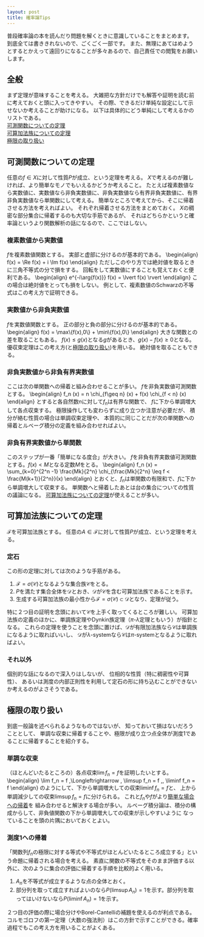 ```yaml
---
layout: post
title: 確率論Tips
---
```



<script async src="https://cdnjs.cloudflare.com/ajax/libs/mathjax/2.7.0/MathJax.js?config=TeX-AMS_CHTML"></script>
<script type="text/x-mathjax-config">
 MathJax.Hub.Config({
 tex2jax: {
 inlineMath: [['$','$'],["\\\(","\\\)"]],
 displayMath: [ ['$$','$$'], ["\\\[","\\\]"] ]
 }
 });
</script>

普段確率論の本を読んだり問題を解くときに意識していることをまとめます。
到底全ては書ききれないので、ごくごく一部です。
また、無理にあてはめようとするとかえって遠回りになることが多々あるので、自己責任での閲覧をお願いします。

## 全般

まず定理が意味することを考える。
大雑把な方針だけでも解答や証明を読む前に考えておくと頭に入ってきやすい。
その際、できるだけ単純な設定にして示せないか考えることが助けになる。
以下は具体的にどう単純にして考えるかのリストである。<br>
[可測関数についての定理](#可測関数についての定理)<br>
[可算加法族についての定理](#可算加法族についての定理)<br>
[極限の取り扱い](#極限の取り扱い)<br>

## 可測関数についての定理
任意の$f \in X$に対して性質$P$が成立、という定理を考える。
$X$で考えるのが難しければ、より簡単なモノでもいえるかどうか考えること。
たとえば複素数値なら実数値に、実数値なら非負実数値に、非負実数値なら有界非負実数値に、有界非負実数値なら単関数にして考える。
簡単なところで考えてから、そこに帰着させる方法を考えればよい。
それぞれ帰着させる方法をまとめておく。
$X$の稠密な部分集合に帰着するのも大切な手筋であるが、
それはどちらかというと確率論というより関数解析の話になるので、ここではしない。

### 複素数値から実数値
$f$を複素数値関数とする。
実部と虚部に分けるのが基本的である。
\begin{align}
    f(x) = \Re f(x) + i \Im f(x)
\end{align}
ただしこのやり方では絶対値を取るときに三角不等式の分で損をする。
回転をして実数値にすることも覚えておくと便利である。
\begin{align}
   e^{-i\arg{f(x)}} f(x) =  \lvert f(x) \rvert
\end{align}
この場合は絶対値をとっても損をしない。
例として、複素数値のSchwarzの不等式はこの考え方で証明できる。

### 実数値から非負実数値
$f$を実数値関数とする。
正の部分と負の部分に分けるのが基本的である。
\begin{align}
    f(x) = \max\\{f(x),0\\} + \min\\{f(x),0\\}
\end{align}
大きな関数との差を取ることもある。
$f(x) \leq g(x)$となる$g$があるとき、$g(x)-f(x) \geq 0$となる。
優収束定理はこの考え方(と[極限の取り扱い](#極限の取り扱い))を用いる。
絶対値を取ることもできる。

### 非負実数値から非負有界実数値
ここは次の単関数への帰着と組み合わせることが多い。
$f$を非負実数値可測関数とする。
\begin{align}
    f_n (x) = n \chi_{f\geq n} (x) + f(x) \chi_{f < n} (x)
\end{align}
とすると各自然数$n$に対して$f_n$は有界な関数で、
$f$に下から単調増大して各点収束する。
極限操作しても変わらずに成り立つか注意が必要だが、
積分が絡む性質の場合は単調収束定理や、
本質的に同じことだが次の単関数への帰着とルベーグ積分の定義を組み合わせればよい。

### 非負有界実数値から単関数

このステップが一番「簡単になる度合」が大きい。
$f$を非負有界実数値可測関数とする。$f(x)< M$となる定数$M$をとる。
\begin{align}
f_n (x) = \sum_{k=0}^{2^n -1} \frac{Mk}{2^n} \chi_{\frac{Mk}{2^n} \leq f < \frac{M(k+1)}{2^n}}(x)
\end{align}
とおくと、$f_n$は単関数の有限和で、$f$に下から単調増大して収束する。
単関数へと帰着したあとは台の集合についての性質の議論になる。
[可算加法族についての定理](#可算加法族についての定理)が使えることが多い。


## 可算加法族についての定理
$\mathcal{F}$を可算加法族とする。
任意の$A \in \mathcal{F}$に対して性質$P$が成立、という定理を考える。

### 定石
この形の定理に対しては次のような手筋がある。
1. $\mathcal{F} = \sigma (\mathcal{C})$となるような集合族$\mathcal{C}$をとる。
1. $P$を満たす集合全体を$\mathcal{D}$とおき、$\mathcal{D}$が$\mathcal{C}$を含む可算加法族であることを示す。
1. 生成する可算加法族の最小性から$\mathcal{F} = \sigma (\mathcal{C}) \subset \mathcal{D}$となり、定理が従う。

特に２つ目の証明を念頭において$\mathcal{C}$を上手く取ってくるところが難しい。
可算加法族の定義のほかに、単調族定理やDynkin族定理（$\pi$-$\lambda$定理ともいう）が指針となる。
これらの定理を使うことを念頭に置けば、$\mathcal{D}$が有限加法族なら$\mathcal{C}$は単調族になるように取ればいいし、
$\mathcal{D}$が$\lambda$-systemなら$\mathcal{C}$は$\pi$-systemとなるように取ればよい。

### それ以外
個別的な話になるので深入りはしないが、
位相的な性質（特に稠密性や可算性）、
あるいは測度の内部正則性を利用して定石の形に持ち込むことができないか考えるのがよさそうである。


## 極限の取り扱い
到底一般論を述べられるようなものではないが、
知っておいて損はないだろうこととして、
単調な収束に帰着することや、極限が成り立つ点全体が測度$1$であることに帰着することを紹介する。

### 単調な収束
（ほとんどいたるところの）各点収束$\lim f_n = f$を証明したいとする。
\begin{align}
    \lim f_n = f \,\Longleftrightarrow \, \limsup f_n = f ,\, \liminf f_n = f
\end{align}
のようにして、下から単調増大しての収束$\liminf f_n = f$と、
上から単調減少しての収束$\limsup f_n = f$に分けられる。
これと$f_n$や$f$がより[簡単な場合への帰着](#可測関数についての定理)を
組み合わせると解決する場合が多い。
ルベーグ積分論は、積分の構成からして、非負値関数の下から単調増大しての収束が示しやすいように
なっていることを頭の片隅においておくとよい。


### 測度$1$への帰着
「関数列$f_n$の極限に対する等式や不等式がほとんどいたるところ成立する」という命題に帰着される場合を考える。
素直に関数の不等式をそのまま評価する以外に、次のように集合の評価に帰着する手順を比較的よく用いる。
1. $A_n$を不等式が成立するような点の全体とおく。
1. 部分列を取って成立すればよいのなら$P(\limsup A_n)=1$を示す。部分列を取ってはいけないなら$P(\liminf A_n)=1$を示す。

２つ目の評価の際に場合分けやBorel-Cantelliの補題を使えるのが利点である。
コルモゴロフの第一定理（大数の強法則）はこの方針で示すことができる。確率過程でもこの考え方を用いることがよくある。